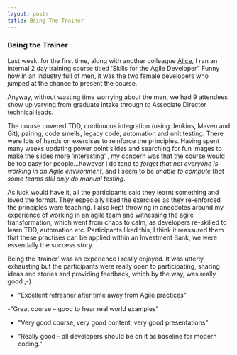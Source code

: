 ```yaml
---
layout: posts
title: Being The Trainer
---
```


### Being the Trainer

Last week, for the first time, along with another colleague [Alice](https://www.twitter.com/solsila), I ran an internal 2 day training course titled ‘Skills for the Agile Developer’.  Funny how in an industry full of men, it was the two female developers who jumped at the chance to present the course. 

<!--break--> 
Anyway, without wasting time worrying about the men, we had 9 attendees show up varying from graduate intake through to Associate Director technical leads.  

 

The course covered TDD, continuous integration (using Jenkins, Maven and Git), pairing, code smells, legacy code, automation and unit testing. There were lots of hands on exercises to reinforce the principles.  Having spent many weeks updating power point slides and searching for fun images to make the slides more ‘interesting’ , my concern was that the course would be too easy for people...however I do tend to _forget that not everyone is working in an Agile environment_, and I seem to be _unable to compute that some teams still only do manual testing_. 

As luck would have it, all the participants said they learnt something and loved the format. They especially liked the exercises as they re-enforced the principles were teaching. I also kept throwing in anecdotes around my experience of working in an agile team and witnessing the agile transformation, which went from chaos to calm, as developers re-skilled to learn TDD, automation etc. Participants liked this, I think it reassured them that these practises can be applied within an Investment Bank, we were essentially the success story.

 

Being the ‘trainer’ was an experience I really enjoyed.  It was utterly exhausting but the participants were really open to participating, sharing ideas and stories and providing feedback, which by the way, was really good ;-)

- "Excellent refresher after time away from Agile practices"

-"Great course – good to hear real world examples"

- "Very good course, very good content, very good presentations"

- "Really good – all developers should be on it as baseline for modern coding."
